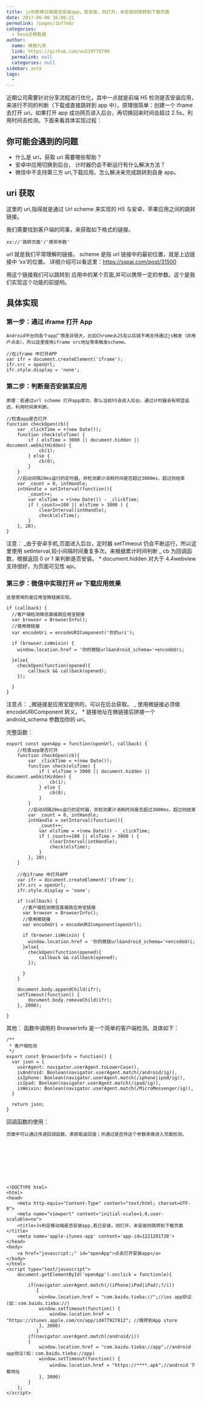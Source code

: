 ```yaml
---
title: js判断移动端是否安装app，若安装，则打开，未安装则跳转到下载页面
date: 2017-06-06 16:06:21
permalink: /pages/1bf7e8/
categories:
  - hexo迁移数据
author:
  name: 神族九帝
  link: https://github.com/wu529778790
  permalink: null
  categories: null
sidebar: auto
tags:
  -
---
```


近期公司需要针对分享流程进行优化，其中一点就是前端 H5 检测是否安装应用，来进行不同的判断（下载或直接跳转到 app 中）。原理很简单：创建一个 iframe 去打开 uri。如果打开 app 成功网页进入后台，再切换回来时间会超过 2.5s。利用时间去检测。下面来看具体实现过程：

<!--more-->

## 你可能会遇到的问题

- 什么是 uri，获取 uri 需要哪些帮助？
- 安卓中应用切换到后台， 计时器仍会不断运行有什么解决方法？
- 微信中不支持第三方 uri,下载应用。怎么解决来完成跳转到自身 app。

## uri 获取

这里的 uri,指得就是通过 Url scheme 来实现的 H5 与安卓、苹果应用之间的跳转链接。

我们需要找到客户端的同事，来获取如下格式的链接。

    xx://'跳转页面'/'携带参数'

url 就是我们平常理解的链接。
scheme 是指 url 链接中的最初位置，就是上边链接中 ‘xx’的位置。
详细介绍可以看这里：<https://sspai.com/post/31500>

用这个链接我们可以跳转到 应用中的某个页面,并可以携带一定的参数。这个是我们实现这个功能的前提哟。

## 具体实现

### 第一步：通过 iframe 打开 App

    Android平台则各个app厂商差异很大，比如Chrome从25及以后就不再支持通过js触发（非用户点击），所以这里使用iframe src地址等来触发scheme。

    //在iframe 中打开APP
    var ifr = document.createElement('iframe');
    ifr.src = openUrl;
    ifr.style.display = 'none';

### 第二步：判断是否安装某应用

    原理：若通过url scheme 打开app成功，那么当前h5会进入后台，通过计时器会有明显延迟。利用时间来判断。

    //检查app是否打开
    function checkOpen(cb){
        var _clickTime = +(new Date());
        function check(elsTime) {
            if ( elsTime > 3000 || document.hidden || document.webkitHidden) {
                cb(1);
            } else {
                cb(0);
            }
        }
        //启动间隔20ms运行的定时器，并检测累计消耗时间是否超过3000ms，超过则结束
        var _count = 0, intHandle;
        intHandle = setInterval(function(){
            _count++;
            var elsTime = +(new Date()) - _clickTime;
            if (_count>=100 || elsTime > 3000 ) {
                clearInterval(intHandle);
                check(elsTime);
            }
        }, 20);
    }

注意：
_由于安卓手机,页面进入后台，定时器 setTimeout 仍会不断运行，所以这里使用 setInterval,较小间隔时间重复多次。来根据累计时间判断
_ cb 为回调函数，根据返回 0 or 1 来判断是否安装。 \* document.hidden 对大于 4.4webview 支持很好，为页面可见性 api。

### 第三步：微信中实现打开 or 下载应用效果

    这里使用的是应用宝微链接实现。

    if (callback) {
      //客户端检测微信直接跳应用宝链接
      var browser = BrowserInfo();
      //使用微链接
      var encodeUri = encodeURIComponent('你的uri');

      if (browser.isWeixin) {
        window.location.href = '你的微链url&android_schema='+encodeUri;

      }else{
        checkOpen(function(opened){
            callback && callback(opened);
        });

      }
    }

注意点：
_微链接是应用宝提供的，可以在后台获取。
_ 使用微链接必须做 encodeURIComponent 转义。 \* 链接地址在微链接后拼接一个 android_schema 参数加你的 uri。

完整函数：

    export const openApp = function(openUrl, callback) {
        //检查app是否打开
        function checkOpen(cb){
            var _clickTime = +(new Date());
            function check(elsTime) {
                if ( elsTime > 3000 || document.hidden || document.webkitHidden) {
                    cb(1);
                } else {
                    cb(0);
                }
            }
            //启动间隔20ms运行的定时器，并检测累计消耗时间是否超过3000ms，超过则结束
            var _count = 0, intHandle;
            intHandle = setInterval(function(){
                _count++;
                var elsTime = +(new Date()) - _clickTime;
                if (_count>=100 || elsTime > 3000 ) {
                    clearInterval(intHandle);
                    check(elsTime);
                }
            }, 20);
        }

        //在iframe 中打开APP
        var ifr = document.createElement('iframe');
        ifr.src = openUrl;
        ifr.style.display = 'none';

        if (callback) {
          //客户端检测微信直接跳应用宝链接
          var browser = BrowserInfo();
          //使用微链接
          var encodeUri = encodeURIComponent(openUrl);

          if (browser.isWeixin) {
            window.location.href = '你的微链url&android_schema='+encodeUri;
          }else{
            checkOpen(function(opened){
                callback && callback(opened);
            });

          }
        }

        document.body.appendChild(ifr);
        setTimeout(function() {
            document.body.removeChild(ifr);
        }, 2000);

    }

其他：
函数中调用的 BrowserInfo 是一个简单的客户端检测。具体如下：

    /**
     * 客户端检测
     */
    export const BrowserInfo = function() {
      var json = {
        userAgent: navigator.userAgent.toLowerCase(),
        isAndroid: Boolean(navigator.userAgent.match(/android/ig)),
        isIphone: Boolean(navigator.userAgent.match(/iphone|ipod/ig)),
        isIpad: Boolean(navigator.userAgent.match(/ipad/ig)),
        isWeixin: Boolean(navigator.userAgent.match(/MicroMessenger/ig)),
      }

      return json;
    }

回调函数的使用：

    页面中可以通过传递回调函数，来获取返回值；并通过是否传这个参数来做进入页面检测。









    <!DOCTYPE html>
    <html>
    <head>
        <meta http-equiv="Content-Type" content="text/html; charset=UTF-8">
        <meta name="viewport" content="initial-scale=1.0,user-scalable=no">
        <title>Js判定移动端是否安装app,若已安装，则打开，未安装则跳转到下载页面</title>
        <meta name='apple-itunes-app' content='app-id=1221201728'>
    </head>
    <body>
        <a href="javascript:;" id="openApp">点击打开安装app</a>
    </body>
    </html>
    <script type="text/javascript">
        document.getElementById('openApp').onclick = function(e){

            if(navigator.userAgent.match(/(iPhone|iPod|iPad);?/i))
               {
                window.location.href = "com.baidu.tieba://";//ios app协议(如：com.baidu.tieba://)
                window.setTimeout(function() {
                    window.location.href = "https://itunes.apple.com/cn/app/id477927812"; //跳转到App store
                }, 2000)
               }
            if(navigator.userAgent.match(/android/i))
            {
                window.location.href = "com.baidu.tieba://app";//android app协议(如：com.baidu.tieba://app)
                window.setTimeout(function() {
                    window.location.href = "https://****.apk";//android 下载地址
                }, 2000)
            }
        };
    </script>
